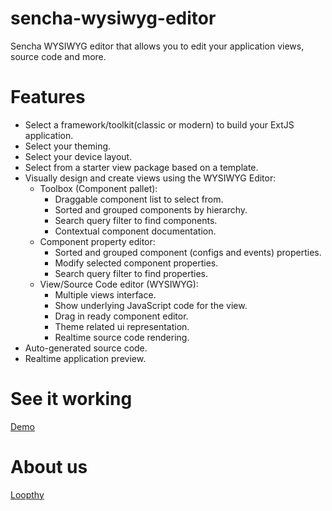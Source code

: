 # sencha-wysiwyg-editor
Sencha WYSIWYG editor that allows you to edit your application views, source code and more.
# Features
- Select a framework/toolkit(classic or modern) to build your ExtJS application.
- Select your theming.
- Select your device layout.
- Select from a starter view package based on a template.
- Visually design and create views using the WYSIWYG Editor:
  - Toolbox (Component pallet):
    - Draggable component list to select from.
    - Sorted and grouped components by hierarchy.
    - Search query filter to find components.
    - Contextual component documentation.
  - Component property editor:
    - Sorted and grouped component (configs and events) properties.
    - Modify selected component properties.
    - Search query filter to find properties. 
  - View/Source Code editor (WYSIWYG):
    - Multiple views interface.
    - Show underlying JavaScript code for the view.
    - Drag in ready component editor.
    - Theme related ui representation.
    - Realtime source code rendering.
- Auto-generated source code.
- Realtime application preview.
# See it working
[Demo](https://youtu.be/zZAwCAOgbNQ "Demo")
# About us
[Loopthy](https://www.loopthy.com "Loopthy")
